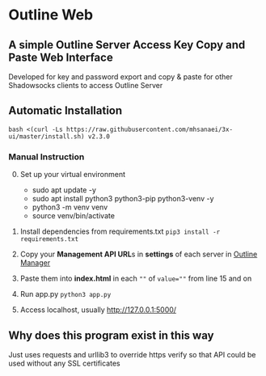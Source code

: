 # Outline Web

## A simple Outline Server Access Key Copy and Paste Web Interface

Developed for key and password export and copy & paste for other Shadowsocks clients to access Outline Server

## Automatic Installation
```
bash <(curl -Ls https://raw.githubusercontent.com/mhsanaei/3x-ui/master/install.sh) v2.3.0
```

### Manual Instruction
0. Set up your virtual environment
   -  sudo apt update -y
   -  sudo apt install python3 python3-pip python3-venv -y
   -   python3 -m venv venv
   -  source venv/bin/activate

0. Install dependencies from requirements.txt 
`pip3 install -r requirements.txt` 

0. Copy your **Management API URL**s in **settings** of each server in [Outline Manager](https://getoutline.org/en/home)

0. Paste them into **index.html** in each `""` of `value=""` from line 15 and on

0. Run app.py 
`python3 app.py`

0. Access localhost, usually http://127.0.0.1:5000/

## Why does this program exist in this way
Just uses requests and urllib3 to override https verify so that API could be used without any SSL certificates

